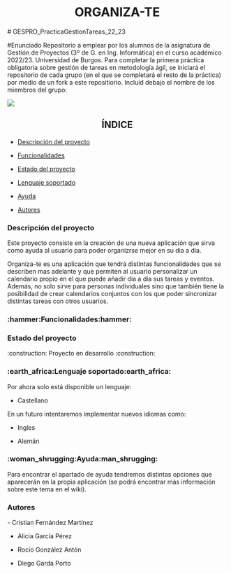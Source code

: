 <h1 align="center"> ORGANIZA-TE </h1>
# GESPRO_PracticaGestionTareas_22_23

#Enunciado
Repositorio a emplear por los alumnos de la asignatura de Gestión de Proyectos (3º de G. en Ing. Informática) en el curso académico 2022/23. Universidad de Burgos.  Para completar la primera práctica obligatoria sobre gestión de tareas en metodología ágil, se iniciará el repositorio de cada grupo (en el que se completará el resto de la práctica) por medio de un fork a este repositiorio.  Incluid debajo el nombre de los miembros del grupo:

<p align="left">
<img src="https://img.shields.io/badge/STATUS-EN%20DESAROLLO-green">
</p>

<h2 align="center"> ÍNDICE </h2>

* [Descripción del proyecto](#descripción-del-proyecto) 

* [Funcionalidades](#funcionalidades) 

* [Estado del proyecto](#estado-del-proyecto)

* [Lenguaje soportado](#lenguaje-soportado)

* [Ayuda](#ayuda)

* [Autores](#autores)




<h3 id="descripción-del-proyecto">Descripción del proyecto</h3>
Este proyecto consiste en la creación de una nueva aplicación que sirva como ayuda al usuario para poder organizrse mejor en su dia a dia.

Organiza-te es una aplicación que tendrá distintas funcionalidades que se describen mas adelante y que permiten al usuario personalizar un calendario propio en el que puede añadir dia a dia sus tareas y eventos. Además, no solo sirve para personas individuales sino que también tiene la posibilidad de crear calendarios conjuntos con los que poder sincronizar distintas tareas con otros usuarios.


<h3 id="funcionalidades">:hammer:Funcionalidades:hammer:</h3>



<h3 id="estado-del-proyecto">Estado del proyecto</h3>
:construction: Proyecto en desarrollo :construction:


<h3 id="lenguaje-soportado">:earth_africa:Lenguaje soportado:earth_africa:</h3>
Por ahora solo está disponible un lenguaje:

 - Castellano 

En un futuro intentaremos implementar nuevos idiomas como:

 - Ingles 

 - Alemán 


<h3 id="ayuda">:woman_shrugging:Ayuda:man_shrugging:</h3>
Para encontrar el apartado de ayuda tendremos distintas opciones que aparecerán en la propia aplicación (se podrá encontrar más información sobre este tema en el wiki).


<h3 id="autores">Autores</h3> 
 - Cristian Fernández Martínez 

 - Alicia García Pérez 

 - Rocío González Antón 

 - Diego Garda Porto


